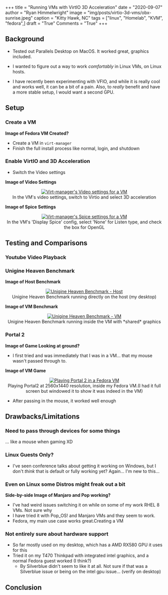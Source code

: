 +++
title   = "Running VMs with VirtIO 3D Acceleration"
date    = "2020-09-07"
author  = "Ryan Himmelwright"
image   = "img/posts/virtio-3d-vms/obx-sunrise.jpeg"
caption = "Kitty Hawk, NC"
tags    = ["linux", "Homelab", "KVM", "fedora",]
draft   = "True"
Comments = "True"
+++


<!--more-->


## Background
* Tested out Parallels Desktop on MacOS. It worked great, graphics included.

* I wanted to figure out a way to work *comfortably* in Linux VMs, on Linux hosts.

* I have recently been experimenting with VFIO, and while it is really cool and works well, it can be a bit of a pain. Also, to *really* benefit and have a more stable setup, I would want a second GPU.

## Setup

### Create a VM
**Image of Fedora VM Created?**

- Create a VM in `virt-manager`
- Finish the full install process like normal, login, and shutdown


### Enable VirtIO and 3D Acceleration
- Switch the Video settings

**Image of Video Settings**
<center>
<a href="img/posts/virtio-3d-vms/video_config_post.png">
<img alt="Virt-manager's Video settings for a VM" src="/img/posts/virtio-3d-vms/video_config_post.png" style="max-width: 100%;"/></a>
<div class="caption">In the VM's video settings, switch to Virtio and select 3D
acceleration</div>
</center>

**Image of Spice Settings**
<center>
<a href="img/posts/virtio-3d-vms/display_spice_config_post.png">
<img alt="Virt-manager's Spice settings for a VM" src="/img/posts/virtio-3d-vms/display_spice_config_post.png" style="max-width: 100%;"/></a>
<div class="caption">In the VM's 'Display Spice' config, select 'None' for
Listen type, and check the box for OpenGL</div>
</center>


## Testing and Comparisons

### Youtube Video Playback


### Unigine Heaven Benchmark
**Image of Host Benchmark**
<center>
<a href="img/posts/virtio-3d-vms/unigine_heaven_score_host_export.png">
<img alt="Unigine Heaven Benchmark - Host" src="/img/posts/virtio-3d-vms/unigine_heaven_score_host_export.png" style="max-width: 100%;"/></a>
<div class="caption">Unigine Heaven Benchmark running directly on the host (my
desktop)</div>
</center>

**Image of VM Benchmark**
<center>
<a href="img/posts/virtio-3d-vms/unigine_heaven_score_vm_export.png">
<img alt="Unigine Heaven Benchmark - VM" src="/img/posts/virtio-3d-vms/unigine_heaven_score_vm.png" style="max-width: 100%;"/></a>
<div class="caption">Unigine Heaven Benchmark running inside the VM with
*shared* graphics</div>
</center>


### Portal 2

**Image of Game Looking at ground?**

- I first tried and was immediately that I was in a VM... that my mouse wasn't
    passed through to.


**Image of VM Game**

<center>
<a href="img/posts/virtio-3d-vms/portal2_window.png">
<img alt="Playing Portal 2 in a Fedora VM" src="/img/posts/virtio-3d-vms/portal2_window.png" style="max-width: 100%;"/></a>
<div class="caption">Playing Portal2 at 2560x1440 resolution, inside my Fedora
VM.(I had it full screen but windowed it to show it was indeed in the VM)</div>
</center>

- After passing in the mouse, it worked well enough


## Drawbacks/Limitations

### Need to pass through devices for some things
... like a mouse when gaming XD

### Linux Guests Only?
- I've seen conference talks about getting it working on Windows, but I don't *think* that is default or fully working yet? Again... I'm new to this...

### Even on Linux some Distros might freak out a bit

**Side-by-side Image of Manjaro and Pop working?**

- I've had weird issues switching it on while on some of my work RHEL 8 VMs. Not sure why
- I have tried it with Pop_OS! and Manjaro VMs and they seem to work.
- Fedora, my main use case works great.Creating a VM

### Not entirely sure about hardware support
- So far mostly used on my desktop, which has a AMD RX580 GPU it uses for this
- Tried it on my T470 Thinkpad with integrated intel graphics, and a normal Fedora guest worked (I think?)
    - By Silverblue didn't seem to like it at all. Not sure if that was a Silverblue issue or being on the intel gpu issue... (verify on desktop)

## Conclusion
